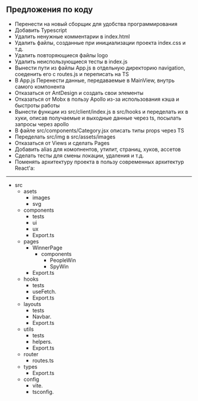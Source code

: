 ## Предложения по коду

- Перенести на новый сборщик для удобства программирования
- Добавить Typescript
- Удалить ненужные комментарии в index.html 
- Удалить файлы, созданные при инициализации проекта index.css и т.д.
- Удалить повторяющиеся файлы logo
- Удалить неиспользующиеся тесты в index.js
- Вынести пути из файлы App.js в отдельную директорию navigation, соеденить его с routes.js и переписать на TS
- В App.js Перенести данные, передаваемые в MainView, внутрь самого компонента
- Отказаться от AntDesign и создать свои элементы
- Отказаться от Mobx в пользу Apollo из-за использования кэша и быстроты работы
- Вынести функции из src/client/index.js в src/hooks и переделать их в хуки, описав получаемые и выходные данные через ts, посылать запросы через apollo
- В файле src/components/Category.jsx описать типы props через TS 
- Переделать src/img в src/assets/images
- Отказаться от Views и сделать Pages
- Добавить alias для комопнентов, утилит, страниц, хуков, ассетов
- Сделать тесты для смены локации, удаления и т.д.
- Поменять архитектуру проекта в пользу современных архитектур React'a:
---
+ src
    + asets
      + images
      + svg
    + components
      + tests
      + ui
      + ux
      + Export.ts
    + pages
      + WinnerPage
        + components
          + PeopleWin
          + SpyWin
      + Export.ts
    + hooks
      + tests
      + useFetch.
      + Export.ts
    + layouts
      + tests
      + Navbar.
      + Export.ts
    + utils
      + tests
      + helpers.
      + Export.ts
    + router
      + routes.ts
    + types
      + Export.ts 
    + config
      + vite.
      + tsconfig.
